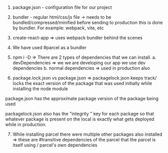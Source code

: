 1. package.json - configuration file for our project

2. bundler - regular html/css/js file -> needs to be bundled/compressed/minified before sending to production this is done by bundler. For example: webpack, vite, etc

3. create-react-app => uses webpack bundler behind the scenes

4. We have used #parcel as a bundler

5. npm i -D <package-name> => There are 2 types of dependencies that we can install. 
    a. devDependencies => we we are developing our app we use dev dependencies
    b. normal dependencies => used in production also

6. package.lock.json vs package.json =>  packagelock.json keeps track/ locks the exact version of the package that was used initially while installing the node module

package.json has the approximate package version of the package being used

packagelock.json also has the "integrity " key for each package so that whatever package is present on the local is exactly what gets deployed while in production.

7. While installing parcel there were multiple other packages also installed => these are #transitive dependencies of the parcel that the parcel is itself using / parcel's own dependencies
